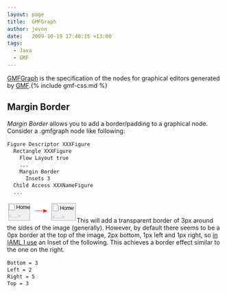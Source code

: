 ```yaml
---
layout: page
title:  GMFGraph
author: jevon
date:   2009-10-19 17:48:15 +13:00
tags:
  - Java
  - GMF
---
```


[GMFGraph](gmfgraph.md) is the specification of the nodes for graphical editors generated by [GMF](gmf.md).{% include gmf-css.md %}

## Margin Border
_Margin Border_ allows you to add a border/padding to a graphical node. Consider a .gmfgraph node like following:

```
Figure Descriptor XXXFigure
  Rectangle XXXFigure
    Flow Layout true
    ...
    Margin Border
      Insets 3
  Child Access XXXNameFigure
  ...
```

<img src="/img/gmf/margin-border.png" class="gmf">This will add a transparent border of 3px around the sides of the image (generally). However, by default there seems to be a 0px border at the top of the image, 2px bottom, 1px left and 1px right, so <a href="http://code.google.com/p/iaml/issues/detail?id=54">in IAML I use</a> an Inset of the following. This achieves a border effect similar to the one on the right.

```
Bottom = 3
Left = 2
Right = 5
Top = 3
```
